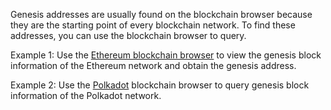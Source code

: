 Genesis addresses are usually found on the blockchain browser because they are the starting point of every blockchain network. To find these addresses, you can use the blockchain browser to query.

Example 1: Use the [Ethereum blockchain browser](https://etherscan.io/) to view the genesis block information of the Ethereum network and obtain the genesis address.

Example 2: Use the [Polkadot](https://polkadot.network/) blockchain browser to query genesis block information of the Polkadot network.